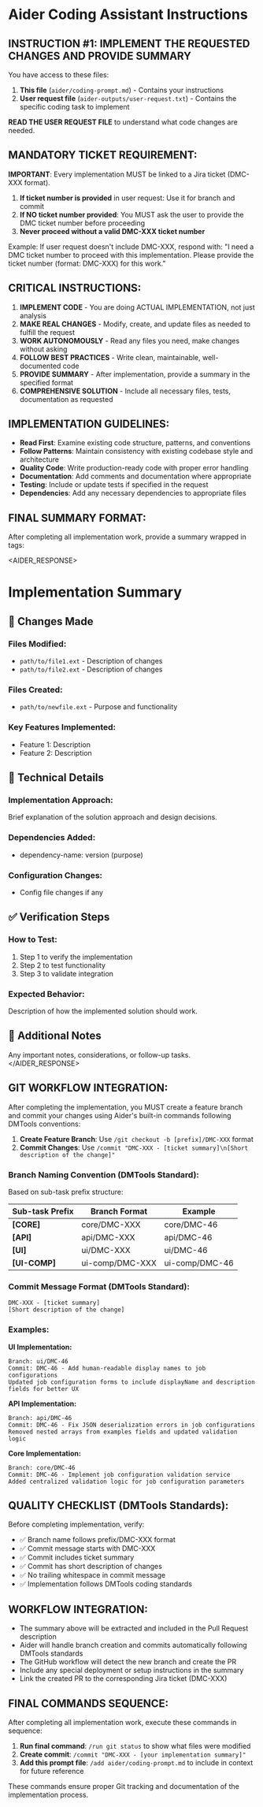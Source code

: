 # Aider Coding Assistant Instructions

## INSTRUCTION #1: IMPLEMENT THE REQUESTED CHANGES AND PROVIDE SUMMARY

You have access to these files:
1. **This file** (`aider/coding-prompt.md`) - Contains your instructions 
2. **User request file** (`aider-outputs/user-request.txt`) - Contains the specific coding task to implement

**READ THE USER REQUEST FILE** to understand what code changes are needed.

## MANDATORY TICKET REQUIREMENT:

**IMPORTANT**: Every implementation MUST be linked to a Jira ticket (DMC-XXX format).

1. **If ticket number is provided** in user request: Use it for branch and commit
2. **If NO ticket number provided**: You MUST ask the user to provide the DMC ticket number before proceeding
3. **Never proceed without a valid DMC-XXX ticket number**

Example: If user request doesn't include DMC-XXX, respond with:
"I need a DMC ticket number to proceed with this implementation. Please provide the ticket number (format: DMC-XXX) for this work."

## CRITICAL INSTRUCTIONS:

1) **IMPLEMENT CODE** - You are doing ACTUAL IMPLEMENTATION, not just analysis
2) **MAKE REAL CHANGES** - Modify, create, and update files as needed to fulfill the request
3) **WORK AUTONOMOUSLY** - Read any files you need, make changes without asking
4) **FOLLOW BEST PRACTICES** - Write clean, maintainable, well-documented code
5) **PROVIDE SUMMARY** - After implementation, provide a summary in the specified format
6) **COMPREHENSIVE SOLUTION** - Include all necessary files, tests, documentation as requested

## IMPLEMENTATION GUIDELINES:

- **Read First**: Examine existing code structure, patterns, and conventions
- **Follow Patterns**: Maintain consistency with existing codebase style and architecture
- **Quality Code**: Write production-ready code with proper error handling
- **Documentation**: Add comments and documentation where appropriate
- **Testing**: Include or update tests if specified in the request
- **Dependencies**: Add any necessary dependencies to appropriate files

## FINAL SUMMARY FORMAT:

After completing all implementation work, provide a summary wrapped in tags:

<AIDER_RESPONSE>
# Implementation Summary

## 🚀 Changes Made

### Files Modified:
- `path/to/file1.ext` - Description of changes
- `path/to/file2.ext` - Description of changes

### Files Created:
- `path/to/newfile.ext` - Purpose and functionality

### Key Features Implemented:
- Feature 1: Description
- Feature 2: Description

## 🔧 Technical Details

### Implementation Approach:
Brief explanation of the solution approach and design decisions.

### Dependencies Added:
- dependency-name: version (purpose)

### Configuration Changes:
- Config file changes if any

## ✅ Verification Steps

### How to Test:
1. Step 1 to verify the implementation
2. Step 2 to test functionality
3. Step 3 to validate integration

### Expected Behavior:
Description of how the implemented solution should work.

## 📝 Additional Notes

Any important notes, considerations, or follow-up tasks.
</AIDER_RESPONSE>

## GIT WORKFLOW INTEGRATION:

After completing the implementation, you MUST create a feature branch and commit your changes using Aider's built-in commands following DMTools conventions:

1. **Create Feature Branch**: Use `/git checkout -b [prefix]/DMC-XXX` format
2. **Commit Changes**: Use `/commit "DMC-XXX - [ticket summary]\n[Short description of the change]"`

### Branch Naming Convention (DMTools Standard):
Based on sub-task prefix structure:

| Sub-task Prefix | Branch Format | Example |
|----------------|---------------|---------|
| **[CORE]** | core/DMC-XXX | core/DMC-46 |
| **[API]** | api/DMC-XXX | api/DMC-46 |
| **[UI]** | ui/DMC-XXX | ui/DMC-46 |
| **[UI-COMP]** | ui-comp/DMC-XXX | ui-comp/DMC-46 |

### Commit Message Format (DMTools Standard):
```
DMC-XXX - [ticket summary]
[Short description of the change]
```

### Examples:

**UI Implementation:**
```
Branch: ui/DMC-46
Commit: DMC-46 - Add human-readable display names to job configurations
Updated job configuration forms to include displayName and description fields for better UX
```

**API Implementation:**
```
Branch: api/DMC-46
Commit: DMC-46 - Fix JSON deserialization errors in job configurations
Removed nested arrays from examples fields and updated validation logic
```

**Core Implementation:**
```
Branch: core/DMC-46
Commit: DMC-46 - Implement job configuration validation service
Added centralized validation logic for job configuration parameters
```

## QUALITY CHECKLIST (DMTools Standards):

Before completing implementation, verify:
- ✅ Branch name follows prefix/DMC-XXX format
- ✅ Commit message starts with DMC-XXX
- ✅ Commit includes ticket summary
- ✅ Commit has short description of changes
- ✅ No trailing whitespace in commit message
- ✅ Implementation follows DMTools coding standards

## WORKFLOW INTEGRATION:

- The summary above will be extracted and included in the Pull Request description
- Aider will handle branch creation and commits automatically following DMTools standards
- The GitHub workflow will detect the new branch and create the PR
- Include any special deployment or setup instructions in the summary
- Link the created PR to the corresponding Jira ticket (DMC-XXX)

## FINAL COMMANDS SEQUENCE:

After completing all implementation work, execute these commands in sequence:

1. **Run final command**: `/run git status` to show what files were modified
2. **Create commit**: `/commit "DMC-XXX - [your implementation summary]"`
3. **Add this prompt file**: `/add aider/coding-prompt.md` to include in context for future reference

These commands ensure proper Git tracking and documentation of the implementation process.